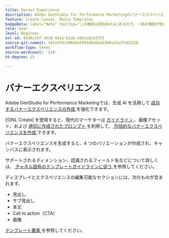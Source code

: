 ```yaml
---
title: Banner Experience
description: Adobe GenStudio for Performance Marketingのバナーエクスペリエンスについて説明します。
feature: Create Canvas, Media Templates
badgeBeta: label="Beta" tooltip="この機能は現在Betaにあるので、一部の機能が制限されるか、変更される可能性があります。"
role: User
level: Beginner
exl-id: 91d0c2ef-3610-4a1a-b1ab-a9e2a6cb3723
source-git-commit: 44fedfdc3902b4f993d656ae6360a32e27a62520
workflow-type: tm+mt
source-wordcount: '114'
ht-degree: 2%

---
```


# バナーエクスペリエンス

Adobe GenStudio for Performance Marketingでは、生成 AI を活用して [ 成功するバナーエクスペリエンスの作成 ](/help/user-guide/create/create-banner-experience.md) を強化できます。

[!DNL Create] を使用すると、現代のマーケターは [ ガイドライン ](/help/user-guide/create/create-banner-experience.md)、画像アセット、および [ 適切に作成されたプロンプト ](/help/user-guide/guidelines/overview.md) を利用して、[ 包括的なバナーエクスペリエンスを作成 ](/help/user-guide/effective-prompts.md) できます。

バナーエクスペリエンスを生成すると、4 つのバリエーションが作成され、キャンバスに表示されます。

サポートされるディメンション、認識されるフィールド名などについて詳しくは、[ チャネル固有のテンプレートガイドラインに従う ](/help/user-guide/content/best-practices-for-templates.md#follow-channel-specific-template-guidelines) を参照してください。

ディスプレイとエクスペリエンスの編集可能なセクションには、次のものが含まれます。

* 見出し
* サブ見出し
* 本文
* Call to action（CTA）
* 画像

[ テンプレート要素 ](/help/user-guide/content/use-templates.md#template-elements) を参照してください。

<!-- ## Character counts

After you generate a set of display ad variants, you can see the character count displayed for each section. Hover over or click into a generated section, such as the subject line or the body, and see the section name and character count for that section.

![Character count](/help/assets/character-count.png){width="500" zoomable="yes"} -->
